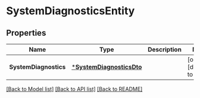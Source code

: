 # SystemDiagnosticsEntity

## Properties
Name | Type | Description | Notes
------------ | ------------- | ------------- | -------------
**SystemDiagnostics** | [***SystemDiagnosticsDto**](SystemDiagnosticsDTO.md) |  | [optional] [default to null]

[[Back to Model list]](../pkg/nifi/README.md#documentation-for-models) [[Back to API list]](../pkg/nifi/README.md#documentation-for-api-endpoints) [[Back to README]](../pkg/nifi/README.md)



